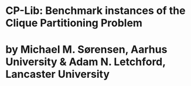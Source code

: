 # CP-Lib: Benchmark instances of the Clique Partitioning Problem
# by Michael M. Sørensen, Aarhus University & Adam N. Letchford, Lancaster University
